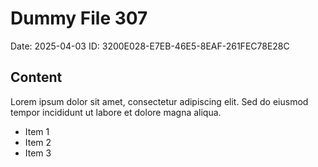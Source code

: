 # Dummy File 307

Date: 2025-04-03
ID: 3200E028-E7EB-46E5-8EAF-261FEC78E28C

## Content

Lorem ipsum dolor sit amet, consectetur adipiscing elit.
Sed do eiusmod tempor incididunt ut labore et dolore magna aliqua.

* Item 1
* Item 2
* Item 3

